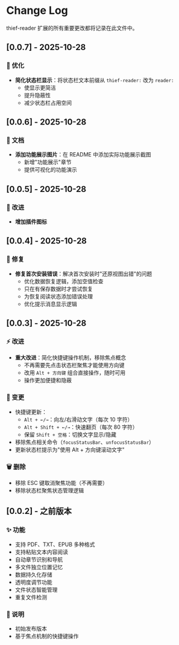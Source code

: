 # Change Log

thief-reader 扩展的所有重要更改都将记录在此文件中。

## [0.0.7] - 2025-10-28

### 🎨 优化
- **简化状态栏显示**：将状态栏文本前缀从 `thief-reader:` 改为 `reader:`
  - 使显示更简洁
  - 提升隐蔽性
  - 减少状态栏占用空间

## [0.0.6] - 2025-10-28

### 📖 文档
- **添加功能展示图片**：在 README 中添加实际功能展示截图
  - 新增"功能展示"章节
  - 提供可视化的功能演示

## [0.0.5] - 2025-10-28

### 🐛 改进
- **增加插件图标**


## [0.0.4] - 2025-10-28

### 🐛 修复
- **修复首次安装错误**：解决首次安装时"还原视图出错"的问题
  - 优化数据恢复逻辑，添加空值检查
  - 只在有保存数据时才尝试恢复
  - 为恢复阅读状态添加错误处理
  - 优化提示消息显示逻辑

## [0.0.3] - 2025-10-28

### ⚡ 改进
- **重大改进**：简化快捷键操作机制，移除焦点概念
  - 不再需要先点击状态栏聚焦才能使用方向键
  - 改用 `Alt + 方向键` 组合直接操作，随时可用
  - 操作更加便捷和隐蔽

### 🔄 变更
- 快捷键更新：
  - `Alt + ←/→`：向左/右滑动文字（每次 10 字符）
  - `Alt + Shift + ←/→`：快速翻页（每次 80 字符）
  - 保留 `Shift + 空格`：切换文字显示/隐藏
- 移除焦点相关命令（`focusStatusBar`、`unfocusStatusBar`）
- 更新状态栏提示为"使用 Alt + 方向键滚动文字"

### 🗑️ 删除
- 移除 ESC 键取消聚焦功能（不再需要）
- 移除状态栏聚焦状态管理逻辑

## [0.0.2] - 之前版本

### ✨ 功能
- 支持 PDF、TXT、EPUB 多种格式
- 支持粘贴文本内容阅读
- 自动章节识别和导航
- 多文件独立位置记忆
- 数据持久化存储
- 透明度调节功能
- 文件状态智能管理
- 重复文件检测

### 📝 说明
- 初始发布版本
- 基于焦点机制的快捷键操作